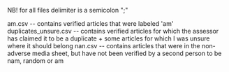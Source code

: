 NB! for all files delimiter is a semicolon ";"

am.csv -- contains verified articles that were labeled 'am'
duplicates_unsure.csv -- contains verified articles for which the assessor has claimed it to be a duplicate + some articles for which I was unsure where it should belong
nan.csv -- contains articles that were in the non-adverse media sheet, but have not been verified by a second person to be nam, random or am
